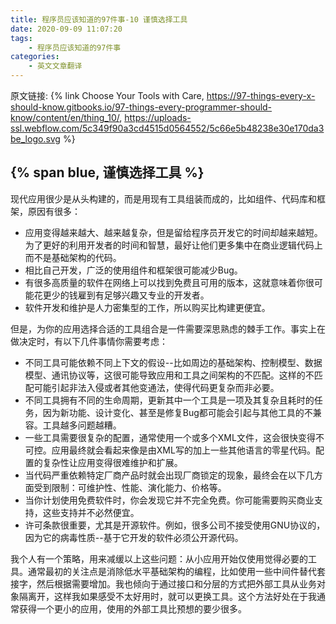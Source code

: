 ```yaml
---
title: 程序员应该知道的97件事-10 谨慎选择工具
date: 2020-09-09 11:07:20
tags:
	- 程序员应该知道的97件事
categories:
	- 英文文章翻译
---
```


原文链接: {% link Choose Your Tools with Care, https://97-things-every-x-should-know.gitbooks.io/97-things-every-programmer-should-know/content/en/thing_10/, https://uploads-ssl.webflow.com/5c349f90a3cd4515d0564552/5c66e5b48238e30e170da3be_logo.svg %}

## {% span blue, 谨慎选择工具 %}
现代应用很少是从头构建的，而是用现有工具组装而成的，比如组件、代码库和框架，原因有很多：
* 应用变得越来越大、越来越复杂，但是留给程序员开发它的时间却越来越短。为了更好的利用开发者的时间和智慧，最好让他们更多集中在商业逻辑代码上而不是基础架构的代码。
* 相比自己开发，广泛的使用组件和框架很可能减少Bug。
* 有很多高质量的软件在网络上可以找到免费且可用的版本，这就意味着你很可能花更少的钱雇到有足够兴趣又专业的开发者。
* 软件开发和维护是人力密集型的工作，所以购买比构建更便宜。
<!-- more -->

但是，为你的应用选择合适的工具组合是一件需要深思熟虑的棘手工作。事实上在做决定时，有以下几件事情你需要考虑：
* 不同工具可能依赖不同上下文的假设--比如周边的基础架构、控制模型、数据模型、通讯协议等，这很可能导致应用和工具之间架构的不匹配。这样的不匹配可能引起非法入侵或者其他变通法，使得代码更复杂而非必要。
* 不同工具拥有不同的生命周期，更新其中一个工具是一项及其复杂且耗时的任务，因为新功能、设计变化、甚至是修复Bug都可能会引起与其他工具的不兼容。工具越多问题越糟。
* 一些工具需要很复杂的配置，通常使用一个或多个XML文件，这会很快变得不可控。应用最终就会看起来像是由XML写的加上一些其他语言的零星代码。配置的复杂性让应用变得很难维护和扩展。
* 当代码严重依赖特定厂商产品时就会出现厂商锁定的现象，最终会在以下几方面受到限制：可维护性、性能、演化能力、价格等。
* 当你计划使用免费软件时，你会发现它并不完全免费。你可能需要购买商业支持，这些支持并不必然便宜。
* 许可条款很重要，尤其是开源软件。例如，很多公司不接受使用GNU协议的，因为它的病毒性质--基于它开发的软件必须公开源代码。

我个人有一个策略，用来减缓以上这些问题：从小应用开始仅使用觉得必要的工具。通常最初的关注点是消除低水平基础架构的编程，比如使用一些中间件替代套接字，然后根据需要增加。我也倾向于通过接口和分层的方式把外部工具从业务对象隔离开，这样我如果感受不太好用时，就可以更换工具。这个方法好处在于我通常获得一个更小的应用，使用的外部工具比预想的要少很多。



